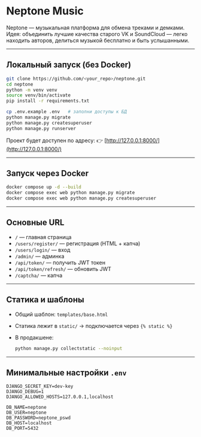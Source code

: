 

# Neptone Music

Neptone — музыкальная платформа для обмена треками и демками.
Идея: объединить лучшие качества старого VK и SoundCloud — легко находить авторов, делиться музыкой бесплатно и быть услышанными.

---

## Локальный запуск (без Docker)

```bash
git clone https://github.com/<your_repo>/neptone.git
cd neptone
python -m venv venv
source venv/bin/activate
pip install -r requirements.txt

cp .env.example .env   # заполни доступы к БД
python manage.py migrate
python manage.py createsuperuser
python manage.py runserver
```

Проект будет доступен по адресу:
👉 [http://127.0.0.1:8000/](http://127.0.0.1:8000/)

---

## Запуск через Docker

```bash
docker compose up -d --build
docker compose exec web python manage.py migrate
docker compose exec web python manage.py createsuperuser
```

---

## Основные URL

* `/` — главная страница
* `/users/register/` — регистрация (HTML + капча)
* `/users/login/` — вход
* `/admin/` — админка
* `/api/token/` — получить JWT токен
* `/api/token/refresh/` — обновить JWT
* `/captcha/` — капча

---

## Статика и шаблоны

* Общий шаблон: `templates/base.html`
* Статика лежит в `static/` → подключается через `{% static %}`
* В продакшене:

  ```bash
  python manage.py collectstatic --noinput
  ```

---

## Минимальные настройки `.env`

```env
DJANGO_SECRET_KEY=dev-key
DJANGO_DEBUG=1
DJANGO_ALLOWED_HOSTS=127.0.0.1,localhost

DB_NAME=neptone
DB_USER=neptone
DB_PASSWORD=neptone_pswd
DB_HOST=localhost
DB_PORT=5432
```

